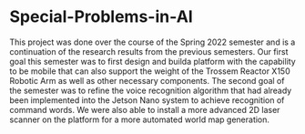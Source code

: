 # Special-Problems-in-AI

This project was done over the course of the Spring 2022 semester and is a continuation of the research results from the previous semesters. Our first goal this semester was to first design and builda platform with the capability to be mobile that can also support the weight of the Trossem Reactor X150 Robotic Arm as well as other necessary components. 
The second goal of the semester was to refine the voice recognition algorithm that had already been implemented into the Jetson Nano system to achieve recognition of command words. We were also able to install a more advanced 2D laser scanner on the platform for a more automated world map generation. 
